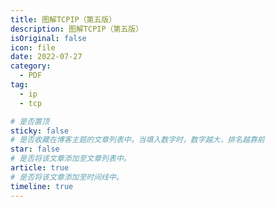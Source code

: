 ```yaml
---
title: 图解TCPIP（第五版）
description: 图解TCPIP（第五版）
isOriginal: false
icon: file
date: 2022-07-27
category:
  - PDF
tag:
  - ip
  - tcp

# 是否置顶
sticky: false
# 是否收藏在博客主题的文章列表中。当填入数字时，数字越大，排名越靠前
star: false
# 是否将该文章添加至文章列表中。
article: true
# 是否将该文章添加至时间线中。
timeline: true
---
```

<CountView></CountView>
<!-- more -->

<PDF url="https://lc-gluttony.s3.amazonaws.com/LfQUMiHwWA4l/P71c86bPnb4th6JFj5tBNrg5fruu2X8R/%E5%9B%BE%E8%A7%A3TCPIP%EF%BC%88%E7%AC%AC%E4%BA%94%E7%89%88%EF%BC%89.pdf"   />